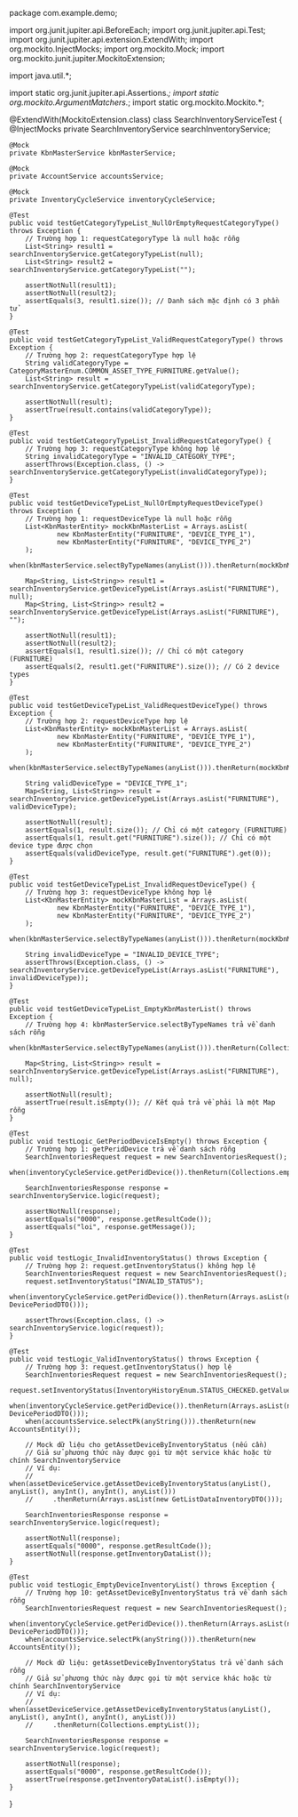 package com.example.demo;

import org.junit.jupiter.api.BeforeEach;
import org.junit.jupiter.api.Test;
import org.junit.jupiter.api.extension.ExtendWith;
import org.mockito.InjectMocks;
import org.mockito.Mock;
import org.mockito.junit.jupiter.MockitoExtension;

import java.util.*;

import static org.junit.jupiter.api.Assertions.*;
import static org.mockito.ArgumentMatchers.*;
import static org.mockito.Mockito.*;

@ExtendWith(MockitoExtension.class)
class SearchInventoryServiceTest {
    @InjectMocks
    private SearchInventoryService searchInventoryService;

    @Mock
    private KbnMasterService kbnMasterService;

    @Mock
    private AccountService accountsService;

    @Mock
    private InventoryCycleService inventoryCycleService;

    @Test
    public void testGetCategoryTypeList_NullOrEmptyRequestCategoryType() throws Exception {
        // Trường hợp 1: requestCategoryType là null hoặc rỗng
        List<String> result1 = searchInventoryService.getCategoryTypeList(null);
        List<String> result2 = searchInventoryService.getCategoryTypeList("");

        assertNotNull(result1);
        assertNotNull(result2);
        assertEquals(3, result1.size()); // Danh sách mặc định có 3 phần tử
    }

    @Test
    public void testGetCategoryTypeList_ValidRequestCategoryType() throws Exception {
        // Trường hợp 2: requestCategoryType hợp lệ
        String validCategoryType = CategoryMasterEnum.COMMON_ASSET_TYPE_FURNITURE.getValue();
        List<String> result = searchInventoryService.getCategoryTypeList(validCategoryType);

        assertNotNull(result);
        assertTrue(result.contains(validCategoryType));
    }

    @Test
    public void testGetCategoryTypeList_InvalidRequestCategoryType() {
        // Trường hợp 3: requestCategoryType không hợp lệ
        String invalidCategoryType = "INVALID_CATEGORY_TYPE";
        assertThrows(Exception.class, () -> searchInventoryService.getCategoryTypeList(invalidCategoryType));
    }

    @Test
    public void testGetDeviceTypeList_NullOrEmptyRequestDeviceType() throws Exception {
        // Trường hợp 1: requestDeviceType là null hoặc rỗng
        List<KbnMasterEntity> mockKbnMasterList = Arrays.asList(
                new KbnMasterEntity("FURNITURE", "DEVICE_TYPE_1"),
                new KbnMasterEntity("FURNITURE", "DEVICE_TYPE_2")
        );
        when(kbnMasterService.selectByTypeNames(anyList())).thenReturn(mockKbnMasterList);

        Map<String, List<String>> result1 = searchInventoryService.getDeviceTypeList(Arrays.asList("FURNITURE"), null);
        Map<String, List<String>> result2 = searchInventoryService.getDeviceTypeList(Arrays.asList("FURNITURE"), "");

        assertNotNull(result1);
        assertNotNull(result2);
        assertEquals(1, result1.size()); // Chỉ có một category (FURNITURE)
        assertEquals(2, result1.get("FURNITURE").size()); // Có 2 device types
    }

    @Test
    public void testGetDeviceTypeList_ValidRequestDeviceType() throws Exception {
        // Trường hợp 2: requestDeviceType hợp lệ
        List<KbnMasterEntity> mockKbnMasterList = Arrays.asList(
                new KbnMasterEntity("FURNITURE", "DEVICE_TYPE_1"),
                new KbnMasterEntity("FURNITURE", "DEVICE_TYPE_2")
        );
        when(kbnMasterService.selectByTypeNames(anyList())).thenReturn(mockKbnMasterList);

        String validDeviceType = "DEVICE_TYPE_1";
        Map<String, List<String>> result = searchInventoryService.getDeviceTypeList(Arrays.asList("FURNITURE"), validDeviceType);

        assertNotNull(result);
        assertEquals(1, result.size()); // Chỉ có một category (FURNITURE)
        assertEquals(1, result.get("FURNITURE").size()); // Chỉ có một device type được chọn
        assertEquals(validDeviceType, result.get("FURNITURE").get(0));
    }

    @Test
    public void testGetDeviceTypeList_InvalidRequestDeviceType() {
        // Trường hợp 3: requestDeviceType không hợp lệ
        List<KbnMasterEntity> mockKbnMasterList = Arrays.asList(
                new KbnMasterEntity("FURNITURE", "DEVICE_TYPE_1"),
                new KbnMasterEntity("FURNITURE", "DEVICE_TYPE_2")
        );
        when(kbnMasterService.selectByTypeNames(anyList())).thenReturn(mockKbnMasterList);

        String invalidDeviceType = "INVALID_DEVICE_TYPE";
        assertThrows(Exception.class, () -> searchInventoryService.getDeviceTypeList(Arrays.asList("FURNITURE"), invalidDeviceType));
    }

    @Test
    public void testGetDeviceTypeList_EmptyKbnMasterList() throws Exception {
        // Trường hợp 4: kbnMasterService.selectByTypeNames trả về danh sách rỗng
        when(kbnMasterService.selectByTypeNames(anyList())).thenReturn(Collections.emptyList());

        Map<String, List<String>> result = searchInventoryService.getDeviceTypeList(Arrays.asList("FURNITURE"), null);

        assertNotNull(result);
        assertTrue(result.isEmpty()); // Kết quả trả về phải là một Map rỗng
    }

    @Test
    public void testLogic_GetPeriodDeviceIsEmpty() throws Exception {
        // Trường hợp 1: getPeridDevice trả về danh sách rỗng
        SearchInventoriesRequest request = new SearchInventoriesRequest();
        when(inventoryCycleService.getPeridDevice()).thenReturn(Collections.emptyList());

        SearchInventoriesResponse response = searchInventoryService.logic(request);

        assertNotNull(response);
        assertEquals("0000", response.getResultCode());
        assertEquals("loi", response.getMessage());
    }

    @Test
    public void testLogic_InvalidInventoryStatus() throws Exception {
        // Trường hợp 2: request.getInventoryStatus() không hợp lệ
        SearchInventoriesRequest request = new SearchInventoriesRequest();
        request.setInventoryStatus("INVALID_STATUS");
        when(inventoryCycleService.getPeridDevice()).thenReturn(Arrays.asList(new DevicePeriodDTO()));

        assertThrows(Exception.class, () -> searchInventoryService.logic(request));
    }

    @Test
    public void testLogic_ValidInventoryStatus() throws Exception {
        // Trường hợp 3: request.getInventoryStatus() hợp lệ
        SearchInventoriesRequest request = new SearchInventoriesRequest();
        request.setInventoryStatus(InventoryHistoryEnum.STATUS_CHECKED.getValue());
        when(inventoryCycleService.getPeridDevice()).thenReturn(Arrays.asList(new DevicePeriodDTO()));
        when(accountsService.selectPk(anyString())).thenReturn(new AccountsEntity());

        // Mock dữ liệu cho getAssetDeviceByInventoryStatus (nếu cần)
        // Giả sử phương thức này được gọi từ một service khác hoặc từ chính SearchInventoryService
        // Ví dụ:
        // when(assetDeviceService.getAssetDeviceByInventoryStatus(anyList(), anyList(), anyInt(), anyInt(), anyList()))
        //     .thenReturn(Arrays.asList(new GetListDataInventoryDTO()));

        SearchInventoriesResponse response = searchInventoryService.logic(request);

        assertNotNull(response);
        assertEquals("0000", response.getResultCode());
        assertNotNull(response.getInventoryDataList());
    }

    @Test
    public void testLogic_EmptyDeviceInventoryList() throws Exception {
        // Trường hợp 10: getAssetDeviceByInventoryStatus trả về danh sách rỗng
        SearchInventoriesRequest request = new SearchInventoriesRequest();
        when(inventoryCycleService.getPeridDevice()).thenReturn(Arrays.asList(new DevicePeriodDTO()));
        when(accountsService.selectPk(anyString())).thenReturn(new AccountsEntity());

        // Mock dữ liệu: getAssetDeviceByInventoryStatus trả về danh sách rỗng
        // Giả sử phương thức này được gọi từ một service khác hoặc từ chính SearchInventoryService
        // Ví dụ:
        // when(assetDeviceService.getAssetDeviceByInventoryStatus(anyList(), anyList(), anyInt(), anyInt(), anyList()))
        //     .thenReturn(Collections.emptyList());

        SearchInventoriesResponse response = searchInventoryService.logic(request);

        assertNotNull(response);
        assertEquals("0000", response.getResultCode());
        assertTrue(response.getInventoryDataList().isEmpty());
    }
}
